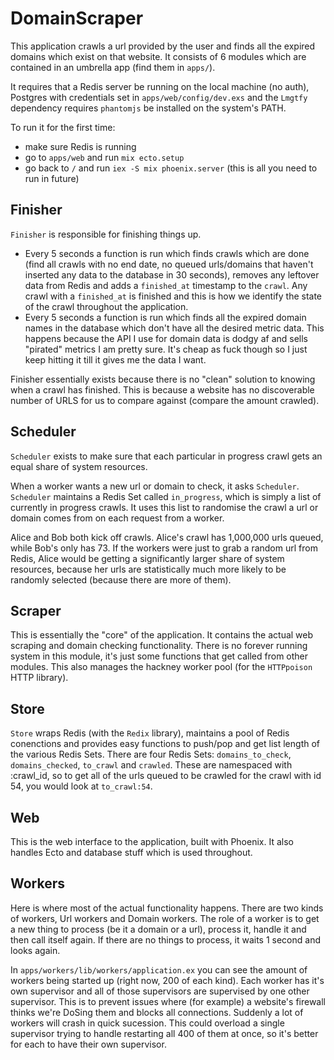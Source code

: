 # DomainScraper

This application crawls a url provided by the user and finds all the expired domains which exist on that website. It consists of 6 modules which are contained in an umbrella app (find them in `apps/`).

It requires that a Redis server be running on the local machine (no auth), Postgres with credentials set in `apps/web/config/dev.exs` and the `Lmgtfy` dependency requires `phantomjs` be installed on the system's PATH.

To run it for the first time:

- make sure Redis is running
- go to `apps/web` and run `mix ecto.setup`
- go back to `/` and run `iex -S mix phoenix.server` (this is all you need to run in future)

## Finisher

`Finisher` is responsible for finishing things up.

- Every 5 seconds a function is run which finds crawls which are done (find all crawls with no end date, no queued urls/domains that haven't inserted any data to the database in 30 seconds), removes any leftover data from Redis and adds a `finished_at` timestamp to the `crawl`. Any crawl with a `finished_at` is finished and this is how we identify the state of the crawl throughout the application.
- Every 5 seconds a function is run which finds all the expired domain names in the database which don't have all the desired metric data. This happens because the API I use for domain data is dodgy af and sells "pirated" metrics I am pretty sure. It's cheap as fuck though so I just keep hitting it till it gives me the data I want.

Finisher essentially exists because there is no "clean" solution to knowing when a crawl has finished. This is because a website has no discoverable number of URLS for us to compare against (compare the amount crawled).

## Scheduler

`Scheduler` exists to make sure that each particular in progress crawl gets an equal share of system resources.

When a worker wants a new url or domain to check, it asks `Scheduler`. `Scheduler` maintains a Redis Set called `in_progress`, which is simply a list of currently in progress crawls. It uses this list to randomise the crawl a url or domain comes from on each request from a worker.

Alice and Bob both kick off crawls. Alice's crawl has 1,000,000 urls queued, while Bob's only has 73. If the workers were just to grab a random url from Redis, Alice would be getting a significantly larger share of system resources, because her urls are statistically much more likely to be randomly selected (because there are more of them).

## Scraper

This is essentially the "core" of the application. It contains the actual web scraping and domain checking functionality. There is no forever running system in this module, it's just some functions that get called from other modules. This also manages the hackney worker pool (for the `HTTPpoison` HTTP library).

## Store

`Store` wraps Redis (with the `Redix` library), maintains a pool of Redis conenctions and provides easy functions to push/pop and get list length of the various Redis Sets. There are four Redis Sets: `domains_to_check`, `domains_checked`, `to_crawl` and `crawled`. These are namespaced with :crawl_id, so to get all of the urls queued to be crawled for the crawl with id 54, you would look at `to_crawl:54`.

## Web

This is the web interface to the application, built with Phoenix. It also handles Ecto and database stuff which is used throughout.

## Workers

Here is where most of the actual functionality happens. There are two kinds of workers, Url workers and Domain workers. The role of a worker is to get a new thing to process (be it a domain or a url), process it, handle it and then call itself again. If there are no things to process, it waits 1 second and looks again.

In `apps/workers/lib/workers/application.ex` you can see the amount of workers being started up (right now, 200 of each kind). Each worker has it's own supervisor and all of those supervisors are supervised by one other supervisor. This is to prevent issues where (for example) a website's firewall thinks we're DoSing them and blocks all connections. Suddenly a lot of workers will crash in quick sucession. This could overload a single supervisor trying to handle restarting all 400 of them at once, so it's better for each to have their own supervisor.
